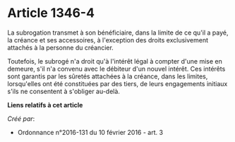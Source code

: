 # Article 1346-4

La subrogation transmet à son bénéficiaire, dans la limite de ce qu'il a payé, la créance et ses accessoires, à l'exception
des droits exclusivement attachés à la personne du créancier.

Toutefois, le subrogé n'a droit qu'à l'intérêt légal à compter d'une mise en demeure, s'il n'a convenu avec le débiteur d'un
nouvel intérêt. Ces intérêts sont garantis par les sûretés attachées à la créance, dans les limites, lorsqu'elles ont été
constituées par des tiers, de leurs engagements initiaux s'ils ne consentent à s'obliger au-delà.

**Liens relatifs à cet article**

_Créé par_:

  - Ordonnance n°2016-131 du 10 février 2016 - art. 3
